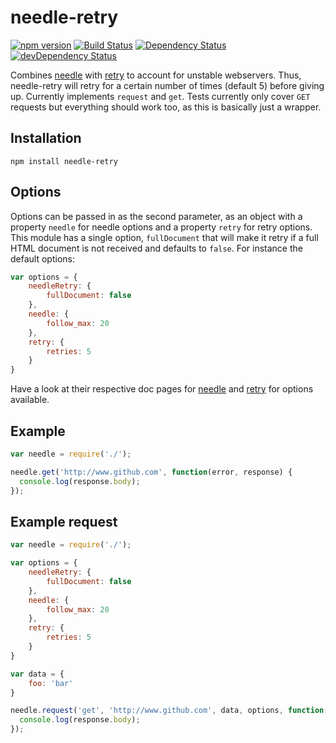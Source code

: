# needle-retry
[![npm version](http://img.shields.io/npm/v/needle-retry.svg)](https://www.npmjs.org/package/needle-retry)
[![Build Status](http://img.shields.io/travis/alexlangberg/node-needle-retry.svg)](https://travis-ci.org/alexlangberg/node-needle-retry)
[![Dependency Status](https://david-dm.org/alexlangberg/node-needle-retry.svg)](https://david-dm.org/alexlangberg/node-needle-retry)
[![devDependency Status](https://david-dm.org/alexlangberg/node-needle-retry/dev-status.svg)](https://david-dm.org/alexlangberg/node-needle-retry#info=devDependencies)

Combines [needle](https://www.npmjs.org/package/needle) with [retry](https://www.npmjs.org/package/retry) to account for unstable webservers. Thus, needle-retry will retry for a certain number of times (default 5) before giving up. Currently implements ```request``` and ```get```. Tests currently only cover ```GET``` requests but everything should work too, as this is basically just a wrapper.

## Installation
```
npm install needle-retry
```

## Options
Options can be passed in as the second parameter, as an object with a property ```needle``` for needle options and a property ```retry``` for retry options. This module has a single option, ```fullDocument``` that will make it retry if a full HTML document is not received and defaults to ```false```. For instance the default options:

```javascript
var options = {
    needleRetry: {
        fullDocument: false
    },
    needle: {
        follow_max: 20
    },
    retry: {
        retries: 5
    }
}
```

Have a look at their respective doc pages for [needle](https://www.npmjs.org/package/needle) and [retry](https://www.npmjs.org/package/retry) for options available.

## Example
```javascript
var needle = require('./');

needle.get('http://www.github.com', function(error, response) {
  console.log(response.body);
});
```

## Example request
```javascript
var needle = require('./');

var options = {
    needleRetry: {
        fullDocument: false
    },
    needle: {
        follow_max: 20
    },
    retry: {
        retries: 5
    }
}

var data = {
    foo: 'bar'
}

needle.request('get', 'http://www.github.com', data, options, function(error, response) {
  console.log(response.body);
});
```
